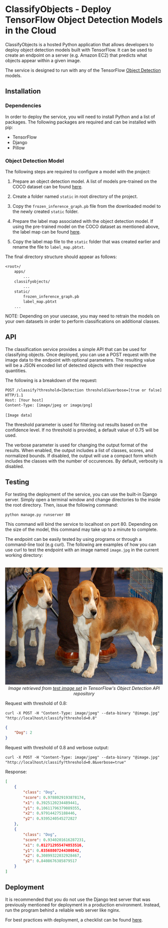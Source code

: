 # ClassifyObjects - Deploy TensorFlow Object Detection Models in the Cloud

ClassifyObjects is a hosted Python application that allows developers to deploy object detection models built with TensorFlow. It can be used to create an endpoint on a server (e.g. Amazon EC2) that predicts what objects appear within a given image.

The service is designed to run with any of the TensorFlow [Object Detection](https://github.com/tensorflow/models/tree/master/research/object_detection) models.


## Installation

### Dependencies

In order to deploy the service, you will need to install Python and a list of packages. The following packages are required and can be installed with pip:

- TensorFlow
- Django
- Pillow

### Object Detection Model

The following steps are required to configure a model with the project:

1. Prepare an object detection model. A list of models pre-trained on the COCO dataset can be found [here](https://github.com/tensorflow/models/blob/master/research/object_detection/g3doc/detection_model_zoo.md#coco-trained-models-coco-models).

2. Create a folder named `static` in root directory of the project.

3. Copy the `frozen_inference_graph.pb` file from the downloaded model to the newly created `static` folder.

4. Prepare the label map associated with the object detection model. If using the pre-trained model on the COCO dataset as mentioned above, the label map can be found [here](https://github.com/tensorflow/models/blob/master/research/object_detection/data/mscoco_label_map.pbtxt).

5. Copy the label map file to the `static` folder that was created earlier and rename the file to `label_map.pbtxt`.

The final directory structure should appear as follows:
```
<root>/
    apps/
        ...
    classifyobjects/
        ...
    static/
        frozen_inference_graph.pb
        label_map.pbtxt
    ...
```

NOTE: Depending on your usecase, you may need to retrain the models on your own datasets in order to perform classifications on additional classes.


## API

The classification service provides a simple API that can be used for classifying objects. Once deployed, you can use a POST request with the image data to the endpoint with optional parameters. The resulting value will be a JSON encoded list of detected objects with their respective quantities.

The following is a breakdown of the request:

```
POST /classify?threshold=[Detection threshold]&verbose=[true or false] HTTP/1.1
Host: [Your host]
Content-Type: [image/jpeg or image/png]

[Image data]
```

The threshold parameter is used for filtering out results based on the confidence level. If no threshold is provided, a default value of 0.75 will be used.

The verbose parameter is used for changing the output format of the results. When enabled, the output includes a list of classes, scores, and normalized bounds. If disabled, the output will use a compact form which includes the classes with the number of occurences. By default, verbosity is disabled.

## Testing

For testing the deployment of the service, you can use the built-in Django server. Simply open a terminal window and change directories to the inside the root directory. Then, issue the following command:
```
python manage.py runserver 80
```

This command will bind the service to localhost on port 80. Depending on the size of the model, this command may take up to a minute to complete.

The endpoint can be easily tested by using programs or through a command-line tool (e.g curl).
The following are examples of how you can use curl to test the endpoint with an image named `image.jpg` in the current working directory:

<div align="center">
    <br>
    <img src="https://github.com/tensorflow/models/raw/f87a58cd96d45de73c9a8330a06b2ab56749a7fa/research/object_detection/test_images/image1.jpg" width="600" height="373">
    <br>
    <i>Image retrieved from <a href="https://github.com/tensorflow/models/tree/master/research/object_detection/test_images">test image set</a> in TensorFlow's Object Detection API repository</i>
</div>

Request with threshold of 0.8:
```
curl -X POST -H "Content-Type: image/jpeg" --data-binary "@image.jpg" "http://localhost/classify?threshold=0.8"
```

```json
{
    "Dog": 2
}
```

Request with threshold of 0.8 and verbose output:
```
curl -X POST -H "Content-Type: image/jpeg" --data-binary "@image.jpg" "http://localhost/classify?threshold=0.8&verbose=true"
```

Response:
```json
[
    {
        "class": "Dog",
        "score": 0.9788029193878174,
        "x1": 0.3925120234489441,
        "y1": 0.10611796379089355,
        "x2": 0.979144275188446,
        "y2": 0.9395240545272827
    },
    {
        "class": "Dog",
        "score": 0.9340201616287231,
        "x1": 0.012712955474853516,
        "y1": 0.03568807244300842,
        "x2": 0.30899322032928467,
        "y2": 0.8408676385879517
    }
]
```


## Deployment

It is recommended that you do not use the Django test server that was previously mentioned for deployment in a production environment. Instead, run the program behind a reliable web server like nginx.

For best practices with deployment, a checklist can be found [here](https://docs.djangoproject.com/en/2.0/howto/deployment/checklist/).